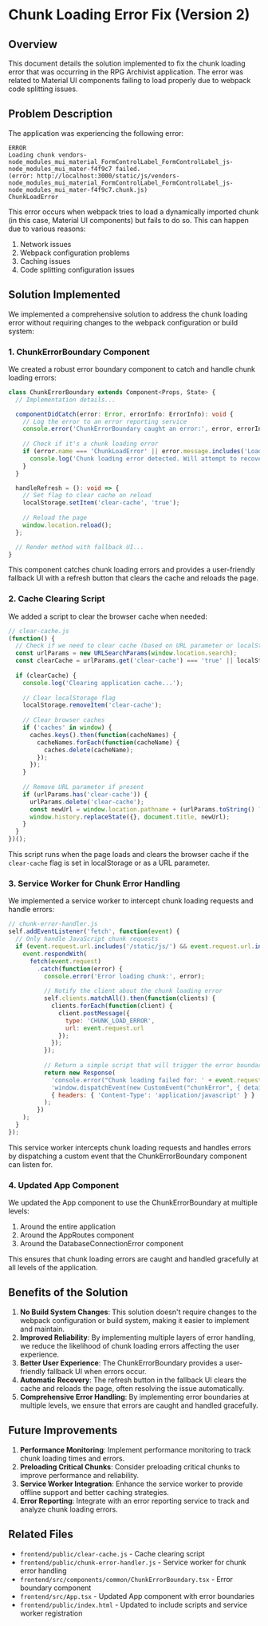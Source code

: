# Chunk Loading Error Fix (Version 2)

## Overview

This document details the solution implemented to fix the chunk loading error that was occurring in the RPG Archivist application. The error was related to Material UI components failing to load properly due to webpack code splitting issues.

## Problem Description

The application was experiencing the following error:

```
ERROR
Loading chunk vendors-node_modules_mui_material_FormControlLabel_FormControlLabel_js-node_modules_mui_mater-f4f9c7 failed.
(error: http://localhost:3000/static/js/vendors-node_modules_mui_material_FormControlLabel_FormControlLabel_js-node_modules_mui_mater-f4f9c7.chunk.js)
ChunkLoadError
```

This error occurs when webpack tries to load a dynamically imported chunk (in this case, Material UI components) but fails to do so. This can happen due to various reasons:

1. Network issues
2. Webpack configuration problems
3. Caching issues
4. Code splitting configuration issues

## Solution Implemented

We implemented a comprehensive solution to address the chunk loading error without requiring changes to the webpack configuration or build system:

### 1. ChunkErrorBoundary Component

We created a robust error boundary component to catch and handle chunk loading errors:

```typescript
class ChunkErrorBoundary extends Component<Props, State> {
  // Implementation details...

  componentDidCatch(error: Error, errorInfo: ErrorInfo): void {
    // Log the error to an error reporting service
    console.error('ChunkErrorBoundary caught an error:', error, errorInfo);
    
    // Check if it's a chunk loading error
    if (error.name === 'ChunkLoadError' || error.message.includes('Loading chunk')) {
      console.log('Chunk loading error detected. Will attempt to recover.');
    }
  }

  handleRefresh = (): void => {
    // Set flag to clear cache on reload
    localStorage.setItem('clear-cache', 'true');
    
    // Reload the page
    window.location.reload();
  };

  // Render method with fallback UI...
}
```

This component catches chunk loading errors and provides a user-friendly fallback UI with a refresh button that clears the cache and reloads the page.

### 2. Cache Clearing Script

We added a script to clear the browser cache when needed:

```javascript
// clear-cache.js
(function() {
  // Check if we need to clear cache (based on URL parameter or localStorage flag)
  const urlParams = new URLSearchParams(window.location.search);
  const clearCache = urlParams.get('clear-cache') === 'true' || localStorage.getItem('clear-cache') === 'true';
  
  if (clearCache) {
    console.log('Clearing application cache...');
    
    // Clear localStorage flag
    localStorage.removeItem('clear-cache');
    
    // Clear browser caches
    if ('caches' in window) {
      caches.keys().then(function(cacheNames) {
        cacheNames.forEach(function(cacheName) {
          caches.delete(cacheName);
        });
      });
    }
    
    // Remove URL parameter if present
    if (urlParams.has('clear-cache')) {
      urlParams.delete('clear-cache');
      const newUrl = window.location.pathname + (urlParams.toString() ? '?' + urlParams.toString() : '') + window.location.hash;
      window.history.replaceState({}, document.title, newUrl);
    }
  }
})();
```

This script runs when the page loads and clears the browser cache if the `clear-cache` flag is set in localStorage or as a URL parameter.

### 3. Service Worker for Chunk Error Handling

We implemented a service worker to intercept chunk loading requests and handle errors:

```javascript
// chunk-error-handler.js
self.addEventListener('fetch', function(event) {
  // Only handle JavaScript chunk requests
  if (event.request.url.includes('/static/js/') && event.request.url.includes('.chunk.js')) {
    event.respondWith(
      fetch(event.request)
        .catch(function(error) {
          console.error('Error loading chunk:', error);
          
          // Notify the client about the chunk loading error
          self.clients.matchAll().then(function(clients) {
            clients.forEach(function(client) {
              client.postMessage({
                type: 'CHUNK_LOAD_ERROR',
                url: event.request.url
              });
            });
          });
          
          // Return a simple script that will trigger the error boundary
          return new Response(
            'console.error("Chunk loading failed for: ' + event.request.url + '"); ' +
            'window.dispatchEvent(new CustomEvent("chunkError", { detail: { url: "' + event.request.url + '" } }));',
            { headers: { 'Content-Type': 'application/javascript' } }
          );
        })
    );
  }
});
```

This service worker intercepts chunk loading requests and handles errors by dispatching a custom event that the ChunkErrorBoundary component can listen for.

### 4. Updated App Component

We updated the App component to use the ChunkErrorBoundary at multiple levels:

1. Around the entire application
2. Around the AppRoutes component
3. Around the DatabaseConnectionError component

This ensures that chunk loading errors are caught and handled gracefully at all levels of the application.

## Benefits of the Solution

1. **No Build System Changes**: This solution doesn't require changes to the webpack configuration or build system, making it easier to implement and maintain.
2. **Improved Reliability**: By implementing multiple layers of error handling, we reduce the likelihood of chunk loading errors affecting the user experience.
3. **Better User Experience**: The ChunkErrorBoundary provides a user-friendly fallback UI when errors occur.
4. **Automatic Recovery**: The refresh button in the fallback UI clears the cache and reloads the page, often resolving the issue automatically.
5. **Comprehensive Error Handling**: By implementing error boundaries at multiple levels, we ensure that errors are caught and handled gracefully.

## Future Improvements

1. **Performance Monitoring**: Implement performance monitoring to track chunk loading times and errors.
2. **Preloading Critical Chunks**: Consider preloading critical chunks to improve performance and reliability.
3. **Service Worker Integration**: Enhance the service worker to provide offline support and better caching strategies.
4. **Error Reporting**: Integrate with an error reporting service to track and analyze chunk loading errors.

## Related Files

- `frontend/public/clear-cache.js` - Cache clearing script
- `frontend/public/chunk-error-handler.js` - Service worker for chunk error handling
- `frontend/src/components/common/ChunkErrorBoundary.tsx` - Error boundary component
- `frontend/src/App.tsx` - Updated App component with error boundaries
- `frontend/public/index.html` - Updated to include scripts and service worker registration
